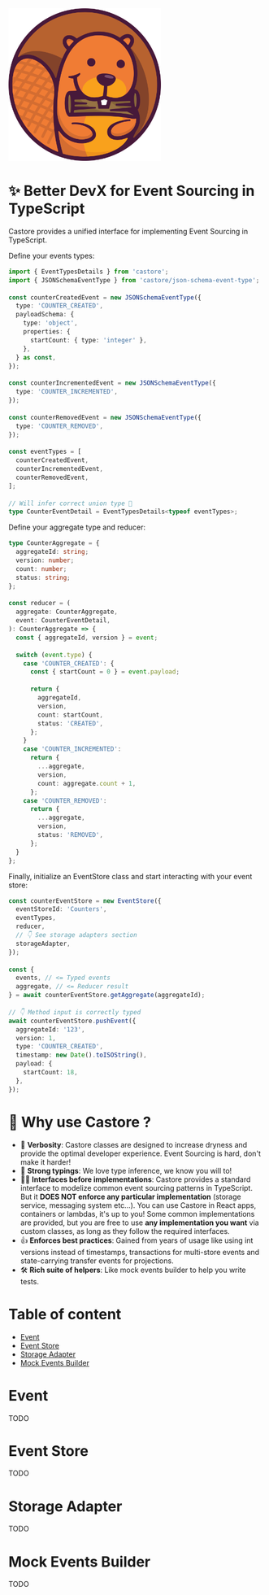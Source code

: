 <img src="assets/logo.svg" width="300px"/>

# ✨ Better DevX for Event Sourcing in TypeScript

Castore provides a unified interface for implementing Event Sourcing in TypeScript.

Define your events types:

```typescript
import { EventTypesDetails } from 'castore';
import { JSONSchemaEventType } from 'castore/json-schema-event-type';

const counterCreatedEvent = new JSONSchemaEventType({
  type: 'COUNTER_CREATED',
  payloadSchema: {
    type: 'object',
    properties: {
      startCount: { type: 'integer' },
    },
  } as const,
});

const counterIncrementedEvent = new JSONSchemaEventType({
  type: 'COUNTER_INCREMENTED',
});

const counterRemovedEvent = new JSONSchemaEventType({
  type: 'COUNTER_REMOVED',
});

const eventTypes = [
  counterCreatedEvent,
  counterIncrementedEvent,
  counterRemovedEvent,
];

// Will infer correct union type 🙌
type CounterEventDetail = EventTypesDetails<typeof eventTypes>;
```

Define your aggregate type and reducer:

```typescript
type CounterAggregate = {
  aggregateId: string;
  version: number;
  count: number;
  status: string;
};

const reducer = (
  aggregate: CounterAggregate,
  event: CounterEventDetail,
): CounterAggregate => {
  const { aggregateId, version } = event;

  switch (event.type) {
    case 'COUNTER_CREATED': {
      const { startCount = 0 } = event.payload;

      return {
        aggregateId,
        version,
        count: startCount,
        status: 'CREATED',
      };
    }
    case 'COUNTER_INCREMENTED':
      return {
        ...aggregate,
        version,
        count: aggregate.count + 1,
      };
    case 'COUNTER_REMOVED':
      return {
        ...aggregate,
        version,
        status: 'REMOVED',
      };
  }
};
```

Finally, initialize an EventStore class and start interacting with your event store:

```typescript
const counterEventStore = new EventStore({
  eventStoreId: 'Counters',
  eventTypes,
  reducer,
  // 👇 See storage adapters section
  storageAdapter,
});

const {
  events, // <= Typed events
  aggregate, // <= Reducer result
} = await counterEventStore.getAggregate(aggregateId);

// 👇 Method input is correctly typed
await counterEventStore.pushEvent({
  aggregateId: '123',
  version: 1,
  type: 'COUNTER_CREATED',
  timestamp: new Date().toISOString(),
  payload: {
    startCount: 18,
  },
});
```

# 🤔 Why use Castore ?

- 💬 **Verbosity**: Castore classes are designed to increase dryness and provide the optimal developer experience. Event Sourcing is hard, don't make it harder!
- 📝 **Strong typings**: We love type inference, we know you will to!
- 🏄‍♂️ **Interfaces before implementations**: Castore provides a standard interface to modelize common event sourcing patterns in TypeScript. But it **DOES NOT enforce any particular implementation** (storage service, messaging system etc...). You can use Castore in React apps, containers or lambdas, it's up to you! Some common implementations are provided, but you are free to use **any implementation you want** via custom classes, as long as they follow the required interfaces.
- 👍 **Enforces best practices**: Gained from years of usage like using int versions instead of timestamps, transactions for multi-store events and state-carrying transfer events for projections.
- 🛠 **Rich suite of helpers**: Like mock events builder to help you write tests.

# Table of content

- [Event](#event)
- [Event Store](#event-store)
- [Storage Adapter](#storage-adapter)
- [Mock Events Builder](#mock-events-builder)

# Event

TODO

# Event Store

TODO

# Storage Adapter

TODO

# Mock Events Builder

TODO

